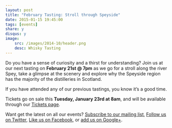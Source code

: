 ```yaml
---
layout: post
title: "February Tasting: Stroll through Speyside"
date: 2015-01-15 19:45:00
tags: [events]
share: y
disqus: y
image: 
    src: /images/2014-10/header.png
    desc: Whisky Tasting
---
```


Do you have a sense of curiosity and a thirst for understanding? Join us at our next 
tasting on **February 21st @ 7pm** as we go for a stroll along the river Spey, take a glimpse 
at the scenery and explore why the Speyside region has the majority of the distilleries 
in Scotland.

If you have attended any of our previous tastings, you know it’s a good time. 

Tickets go on sale this **Tuesday, January 23rd at 8am**, and will be available through 
our [Tickets page][1]. 

Want get the latest on all our events? [Subscribe to our mailing list][2], [Follow us on Twitter][3], [Like us on Facebook][4], or [add us on Google+][5].

  [1]: /tickets/
  [2]: /subscribe/
  [3]: http://twitter.com/whiskydev
  [4]: http://www.facebook.com/whiskydev
  [5]: http://plus.google.com/+Whiskydev
